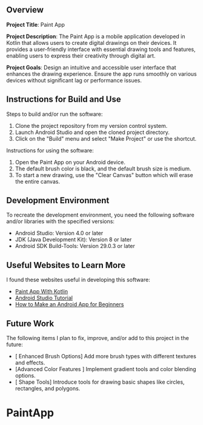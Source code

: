 ## Overview

**Project Title**: Paint App

**Project Description**: The Paint App is a mobile application developed in Kotlin that allows users to create digital drawings on their devices. It provides a user-friendly interface with essential drawing tools and features, enabling users to express their creativity through digital art.

**Project Goals**: Design an intuitive and accessible user interface that enhances the drawing experience. Ensure the app runs smoothly on various devices without significant lag or performance issues.

## Instructions for Build and Use

Steps to build and/or run the software:

1. Clone the project repository from my version control system.
2. Launch Android Studio and open the cloned project directory.
3. Click on the "Build" menu and select "Make Project" or use the shortcut.

Instructions for using the software:

1. Open the Paint App on your Android device.
2. The default brush color is black, and the default brush size is medium.
3. To start a new drawing, use the "Clear Canvas" button which will erase the entire canvas.

## Development Environment

To recreate the development environment, you need the following software and/or libraries with the specified versions:

- Android Studio: Version 4.0 or later
- JDK (Java Development Kit): Version 8 or later
- Android SDK Build-Tools: Version 29.0.3 or later

## Useful Websites to Learn More

I found these websites useful in developing this software:

- [Paint App With Kotlin](https://www.youtube.com/watch?v=9EhI20Hwo9s&list=PLTotJuQA_FDiev1EZu6iZQGNFgiq3q4Pe&index=21)
- [Android Studio Tutorial](https://www.youtube.com/watch?v=kMI2jy-WlGM)
- [How to Make an Android App for Beginners](https://www.youtube.com/watch?v=EOfCEhWq8sg&t=42s)

## Future Work

The following items I plan to fix, improve, and/or add to this project in the future:

- [ Enhanced Brush Options] Add more brush types with different textures and effects.
- [Advanced Color Features ] Implement gradient tools and color blending options.
- [ Shape Tools] Introduce tools for drawing basic shapes like circles, rectangles, and polygons.
# PaintApp

